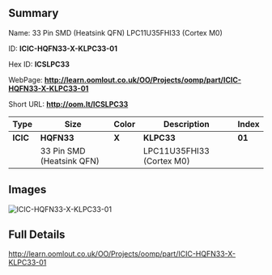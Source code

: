 

## Summary
 
Name:  33 Pin SMD (Heatsink QFN) LPC11U35FHI33 (Cortex M0) 

ID: __ICIC-HQFN33-X-KLPC33-01__

Hex ID: __ICSLPC33__

WebPage: __http://learn.oomlout.co.uk/OO/Projects/oomp/part/ICIC-HQFN33-X-KLPC33-01__

Short URL: __http://oom.lt/ICSLPC33__


| Type   | Size   | Color   | Description   | Index   |    
| ----- | ------   | ------   | -----   | ----   |    
| __ICIC__   					| __HQFN33__   					| __X__    						| __KLPC33__    					| __01__ |    
| 		| 33 Pin SMD (Heatsink QFN)	| 		| LPC11U35FHI33 (Cortex M0)	| 	|

## Images
![ICIC-HQFN33-X-KLPC33-01](http://oomlout.com/oomp-gen/parts/ICIC-HQFN33-X-KLPC33-01/ICIC-HQFN33-X-KLPC33-01_420.jpg)

## Full Details

 http://learn.oomlout.co.uk/OO/Projects/oomp/part/ICIC-HQFN33-X-KLPC33-01

